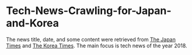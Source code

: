 # Tech-News-Crawling-for-Japan-and-Korea
The news title, date, and some content were retrieved from [The Japan Times](https://www.japantimes.co.jp/news_category/tech/) and [The Korea Times](http://www.koreatimes.co.kr/www/sublist_133.html). The main focus is tech news of the year 2018.
